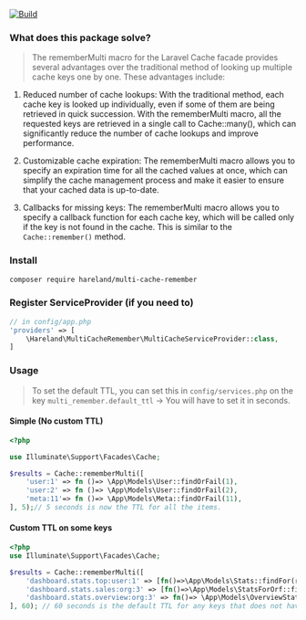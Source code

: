 [![Build](https://github.com/hareland/multi-cache-remember/actions/workflows/pest.yml/badge.svg)](https://github.com/hareland/multi-cache-remember/actions/workflows/pest.yml)
### What does this package solve?

> The rememberMulti macro for the Laravel Cache facade provides several advantages over the traditional method of
> looking up multiple cache keys one by one. These advantages include:

1. Reduced number of cache lookups: With the traditional method, each cache key is looked up individually, even if some
   of them are being retrieved in quick succession. With the rememberMulti macro, all the requested keys are retrieved
   in a single call to Cache::many(), which can significantly reduce the number of cache lookups and improve
   performance.

2. Customizable cache expiration: The rememberMulti macro allows you to specify an expiration time for all the cached
   values at once, which can simplify the cache management process and make it easier to ensure that your cached data is
   up-to-date.

3. Callbacks for missing keys: The rememberMulti macro allows you to specify a callback function for each cache key,
   which will be called only if the key is not found in the cache. This is similar to the `Cache::remember()` method.

### Install

```bash
composer require hareland/multi-cache-remember
```

### Register ServiceProvider (if you need to)

```php
// in config/app.php
'providers' => [
    \Hareland\MultiCacheRemember\MultiCacheServiceProvider::class,
]
```

### Usage
> To set the default TTL, you can set this in `config/services.php` on the key `multi_remember.default_ttl` -> You will have to set it in seconds.

#### Simple (No custom TTL)
```php
<?php

use Illuminate\Support\Facades\Cache;

$results = Cache::rememberMulti([
    'user:1' => fn ()=> \App\Models\User::findOrFail(1),
    'user:2' => fn ()=> \App\Models\User::findOrFail(2),
    'meta:11'=> fn ()=> \App\Models\Meta::findOrFail(11),
], 5);// 5 seconds is now the TTL for all the items.
```

#### Custom TTL on some keys
```php
<?php
use Illuminate\Support\Facades\Cache;

$results = Cache::rememberMulti([
    'dashboard.stats.top:user:1' => [fn()=>\App\Models\Stats::findFor(request()->user()), 60 * 15],
    'dashboard.stats.sales:org:3' => [fn()=>\App\Models\StatsForOrf::findFor(request()->user()->currentOrg), 60 * 5],
    'dashboard.stats.overview:org:3' => fn()=> \App\Models\OverviewStats::findFor(request()->user()->currentOrg),
], 60); // 60 seconds is the default TTL for any keys that does not have a custom one.
```